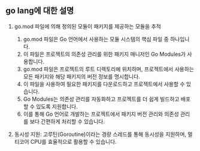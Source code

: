 ## go lang에 대한 설명

1. go.mod 파일에 의해 정의된 모듈이 패키지를 제공하는 모듈을 추적
    1. go.mod 파일은 Go 언어에서 사용하는 모듈 시스템의 핵심 파일 중 하나입니다.
    2. 이 파일은 프로젝트의 의존성 관리를 위한 패키지 매니저인 Go Modules가 사용합니다.
    2. go.mod 파일은 프로젝트의 루트 디렉토리에 위치하며, 프로젝트에서 사용하는 모든 패키지와 해당 패키지의 버전 정보를 명시합니다.
    3. 이 파일을 사용하여 필요한 패키지를 다운로드하고 프로젝트에서 사용할 수 있습니다.
    3. Go Modules는 의존성 관리를 자동화하고 프로젝트를 더 쉽게 빌드하고 배포할 수 있도록 지원합니다.
    4. 이를 통해 Go 언어로 개발하는 프로젝트에서 패키지 버전 관리와 의존성 관리를 보다 간편하게 처리할 수 있습니다.
   
2. 동시성 지원: 고루틴(Goroutine)이라는 경량 스레드를 통해 동시성을 지원하며, 멀티코어 CPU를 효율적으로 활용할 수 있습니다.